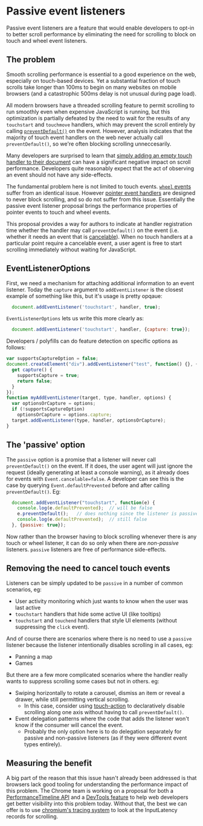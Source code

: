 # Passive event listeners

Passive event listeners are a feature that would enable developers to opt-in to better scroll performance by eliminating the need for scrolling to block on touch and wheel event listeners.

## The problem

Smooth scrolling performance is essential to a good experience on the web, especially on touch-based devices.
Yet a substantial fraction of touch scrolls take longer than 100ms to begin on many websites on mobile browsers
(and a catastrophic 500ms delay is not unusual during page load).

All modern browsers have a threaded scrolling feature to permit scrolling to run smoothly even when expensive
JavaScript is running, but this optimization is partially defeated by the need to wait for the results of
any `touchstart` and `touchmove` handlers, which may prevent the scroll entirely by calling [`preventDefault()`](http://www.w3.org/TR/touch-events/#the-touchstart-event)
on the event. However, analysis indicates that the majority of touch event handlers on the web never actually
call `preventDefault()`, so we're often blocking scrolling unneccesarily.

Many developers are surprised to learn that [simply adding an empty touch handler to their document](http://rbyers.github.io/janky-touch-scroll.html) can have a
significant negative impact on scroll performance.  Developers quite reasonably expect that the act of observing an event should not have any side-effects.

The fundamental problem here is not limited to touch events. [`wheel` events](https://w3c.github.io/uievents/#events-wheelevents)
suffer from an identical issue. However [pointer event handlers](https://w3c.github.io/pointerevents/) are
designed to never block scrolling, and so do not suffer from this issue.  Essentially the passive event
listener proposal brings the performance properties of pointer events to touch and wheel events.

This proposal provides a way for authors to indicate at handler registration time whether the handler may call `preventDefault()` on the event (i.e. whether it needs an event that is [cancelable](https://dom.spec.whatwg.org/#dom-event-cancelable)). When no touch handlers at a particular point require a cancelable event, a user agent is free to start scrolling immediately without waiting for JavaScript.

## EventListenerOptions

First, we need a mechanism for attaching additional information to an event listener.  Today the `capture` argument to `addEventListener` is the closest example of something like this, but it's usage is pretty opqaue:

```javascript
  document.addEventListener('touchstart', handler, true);
```

`EventListenerOptions` lets us write this more clearly as:

```javascript
  document.addEventListener('touchstart', handler, {capture: true});
```

Developers / polyfills can do feature detection on specific options as follows:

```javascript
var supportsCaptureOption = false;
document.createElement("div").addEventListener("test", function() {}, {
  get capture() {
    supportsCapture = true;
    return false;
  }
});
function myAddEventListener(target, type, handler, options) {
  var optionsOrCapture = options;
  if (!supportsCaptureOption)
    optionsOrCapture = options.capture;
  target.addEventListener(type, handler, optionsOrCapture);
}
```

## The 'passive' option

The `passive` option is a promise that a listener will never call `preventDefault()` on the event.  If it does, the user agent will just ignore the request (ideally generating at least a console warning), as it already does for events with `Event.cancelable=false`.  A developer can see this is the case by querying `Event.defaultPrevented` before and after calling `preventDefault()`.  Eg:

```javascript
  document.addEventListener("touchstart", function(e) {
    console.log(e.defaultPrevented);  // will be false
    e.preventDefault();   // does nothing since the listener is passive
    console.log(e.defaultPrevented);  // still false
  }, {passive: true});
```

Now rather than the browser having to block scrolling whenever there is any touch or wheel listener, it can do so only when there are *non-passive* listeners.  `passive` listeners are free of performance side-effects.

## Removing the need to cancel touch events

Listeners can be simply updated to be `passive` in a number of common scenarios, eg:
 * User activity monitoring which just wants to know when the user was last active
 * `touchstart` handlers that hide some active UI (like tooltips)
 * `touchstart` and `touchend` handlers that style UI elements (without suppressing the `click` event).

And of course there are scenarios where there is no need to use a `passive` listener because the listener intentionally disables scrolling in all cases, eg:
 * Panning a map
 * Games

But there are a few more complicated scenarios where the handler really wants to suppress scrolling some cases but not in others.  eg:
 * Swiping horizontally to rotate a carousel, dismiss an item or reveal a drawer, while still permitting vertical scrolling.
   * In this case, consider using [touch-action](https://developer.mozilla.org/en-US/docs/Web/CSS/touch-action) to declaratively disable scrolling along one axis without having to call `preventDefault()`.
 * Event delegation patterns where the code that adds the listener won't know if the consumer will cancel the event.
   * Probably the only option here is to do delegation separately for passive and non-passive listeners (as if they were different event types entirely).

## Measuring the benefit

A big part of the reason that this issue hasn't already been addressed is that browsers lack good tooling for understanding the performance impact of this problem.  The Chrome team is working on a proposal for both a [PerformanceTimeline API](https://code.google.com/p/chromium/issues/detail?id=543598) and a [DevTools feature](https://code.google.com/p/chromium/issues/detail?id=520659) to help web developers get better visibility into this problem today.  Without that, the best we can offer is to use [chromium's tracing system](https://www.chromium.org/developers/how-tos/trace-event-profiling-tool) to look at the InputLatency records for scrolling.
